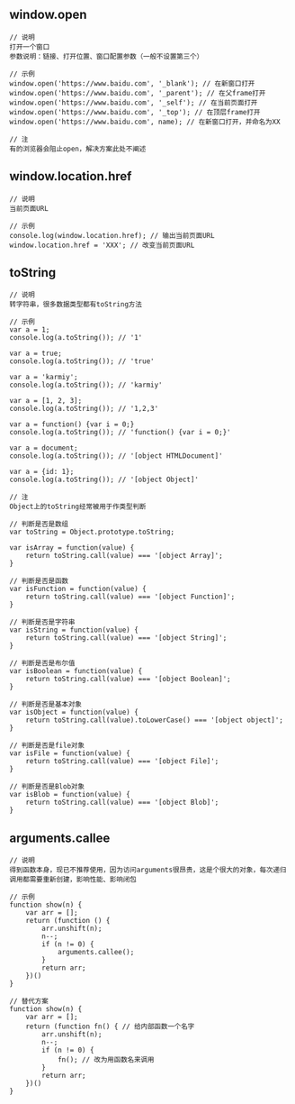 ## window.open

    // 说明
    打开一个窗口
    参数说明：链接、打开位置、窗口配置参数（一般不设置第三个）
    
    // 示例
    window.open('https://www.baidu.com', '_blank'); // 在新窗口打开
    window.open('https://www.baidu.com', '_parent'); // 在父frame打开
    window.open('https://www.baidu.com', '_self'); // 在当前页面打开
    window.open('https://www.baidu.com', '_top'); // 在顶层frame打开
    window.open('https://www.baidu.com', name); // 在新窗口打开，并命名为XX
    
    // 注
    有的浏览器会阻止open，解决方案此处不阐述
    
## window.location.href

    // 说明
    当前页面URL
    
    // 示例
    console.log(window.location.href); // 输出当前页面URL
    window.location.href = 'XXX'; // 改变当前页面URL
    
## toString

    // 说明
    转字符串，很多数据类型都有toString方法
    
    // 示例
    var a = 1;
    console.log(a.toString()); // '1'
    
    var a = true;
    console.log(a.toString()); // 'true'
    
    var a = 'karmiy';
    console.log(a.toString()); // 'karmiy'
    
    var a = [1, 2, 3];
    console.log(a.toString()); // '1,2,3'
    
    var a = function() {var i = 0;}
    console.log(a.toString()); // 'function() {var i = 0;}'
    
    var a = document;
    console.log(a.toString()); // '[object HTMLDocument]'
    
    var a = {id: 1};
    console.log(a.toString()); // '[object Object]'
    
    // 注
    Object上的toString经常被用于作类型判断
    
    // 判断是否是数组
    var toString = Object.prototype.toString;
    
    var isArray = function(value) {
        return toString.call(value) === '[object Array]';
    }
    
    // 判断是否是函数
    var isFunction = function(value) {
        return toString.call(value) === '[object Function]';
    } 
    
    // 判断是否是字符串
    var isString = function(value) {
        return toString.call(value) === '[object String]';
    } 
    
    // 判断是否是布尔值
    var isBoolean = function(value) {
        return toString.call(value) === '[object Boolean]';
    }
    
    // 判断是否是基本对象
    var isObject = function(value) {
        return toString.call(value).toLowerCase() === '[object object]';
    }
    
    // 判断是否是file对象
    var isFile = function(value) {
        return toString.call(value) === '[object File]';
    }
    
    // 判断是否是Blob对象
    var isBlob = function(value) {
        return toString.call(value) === '[object Blob]';
    }
    
## arguments.callee

    // 说明
    得到函数本身，现已不推荐使用，因为访问arguments很昂贵，这是个很大的对象，每次递归调用都需要重新创建，影响性能、影响闭包
    
    // 示例
    function show(n) {
        var arr = [];
        return (function () {
            arr.unshift(n);
            n--;
            if (n != 0) {
                arguments.callee();
            }
            return arr;
        })()
    }
    
    // 替代方案
    function show(n) {
        var arr = [];
        return (function fn() { // 给内部函数一个名字
            arr.unshift(n);
            n--;
            if (n != 0) {
                fn(); // 改为用函数名来调用
            }
            return arr;
        })()
    }
    
